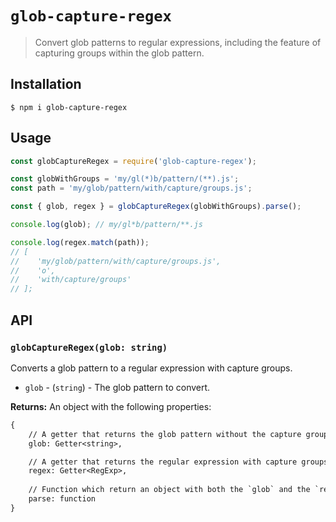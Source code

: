 # `glob-capture-regex`

> Convert glob patterns to regular expressions, including the feature of capturing groups within the glob pattern.

## Installation

```console
$ npm i glob-capture-regex
```

## Usage

```js
const globCaptureRegex = require('glob-capture-regex');

const globWithGroups = 'my/gl(*)b/pattern/(**).js';
const path = 'my/glob/pattern/with/capture/groups.js';

const { glob, regex } = globCaptureRegex(globWithGroups).parse();

console.log(glob); // my/gl*b/pattern/**.js

console.log(regex.match(path)); 
// [
//    'my/glob/pattern/with/capture/groups.js', 
//    'o', 
//    'with/capture/groups'
// ];
```

## API

### `globCaptureRegex(glob: string)`

Converts a glob pattern to a regular expression with capture groups.

- `glob` - (`string`) - The glob pattern to convert.

**Returns:** An object with the following properties:

```txt
{
    // A getter that returns the glob pattern without the capture groups.
    glob: Getter<string>,

    // A getter that returns the regular expression with capture groups
    regex: Getter<RegExp>, 
    
    // Function which return an object with both the `glob` and the `regex`
    parse: function
}
```
